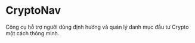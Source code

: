 # CryptoNav
Công cụ hỗ trợ người dùng định hướng và quản lý danh mục đầu tư Crypto một cách thông minh.
